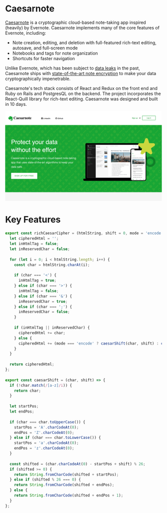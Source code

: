 # Caesarnote

[Caesarnote](https://caesarnote.herokuapp.com/) is a cryptographic cloud-based note-taking app inspired (heavily) by Evernote. Caesarnote implements many of the core features of Evernote, including:
* Note creation, editing, and deletion with full-featured rich-text editing, autosave, and full-screen mode
* Notebooks and tags for note organization
* Shortcuts for faster navigation

Unlike Evernote, which has been subject to [data leaks](https://www.cnn.com/2013/03/04/tech/web/evernote-hacked/index.html) in the past, Caesarnote ships with [state-of-the-art note encryption](https://en.wikipedia.org/wiki/Caesar_cipher) to make your data cryptographically impenetrable.

Caesarnote's tech stack consists of React and Redux on the front end and Ruby on Rails and PostgresQL on the backend. The project incorporates the React-Quill library for rich-text editing. Caesarnote was designed and built in 10 days.

![splash](https://github.com/micah-jaffe/caesarnote/blob/master/app/assets/images/readme/splash.png)

# Key Features


```javascript
export const richCaesarCipher = (htmlString, shift = 0, mode = 'encode') => {
  let cipheredHtml = '';
  let inHtmlTag = false;
  let inReservedChar = false;

  for (let i = 0; i < htmlString.length; i++) {
    const char = htmlString.charAt(i);

    if (char === '<') {
      inHtmlTag = true;
    } else if (char === '>') {
      inHtmlTag = false;
    } else if (char === '&') {
      inReservedChar = true;
    } else if (char === ';') {
      inReservedChar = false;
    }

    if (inHtmlTag || inReservedChar) {
      cipheredHtml += char;
    } else {
      cipheredHtml += (mode === 'encode' ? caesarShift(char, shift) : caesarShift(char, -shift));
    }
  }

  return cipheredHtml;
};

export const caesarShift = (char, shift) => {
  if (!char.match(/[a-z]/i)) {
    return char;
  }

  let startPos;
  let endPos;

  if (char === char.toUpperCase()) {
    startPos = 'A'.charCodeAt(0);
    endPos = 'Z'.charCodeAt(0);
  } else if (char === char.toLowerCase()) {
    startPos = 'a'.charCodeAt(0);
    endPos = 'z'.charCodeAt(0);
  }

  const shifted = (char.charCodeAt(0) - startPos + shift) % 26;
  if (shifted >= 0) {
    return String.fromCharCode(shifted + startPos);
  } else if (shifted % 26 === 0) {
    return String.fromCharCode(shifted + endPos);
  } else {
    return String.fromCharCode(shifted + endPos + 1); 
  }
};
```
